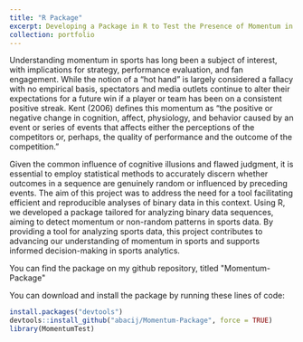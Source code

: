 ```yaml
---
title: "R Package"
excerpt: Developing a Package in R to Test the Presence of Momentum in Sports Data<br/><img src='/images/screen.jpg' style="width:400px;">
collection: portfolio
---
```


Understanding momentum in sports has long been a subject of interest, with implications for strategy, performance evaluation, and fan engagement. While the notion of a “hot hand” is largely considered a fallacy with no empirical basis, spectators and media outlets continue to alter their expectations for a future win if a player or team has been on a consistent positive streak. Kent (2006) defines this momentum as “the positive or negative change in cognition, affect, physiology, and behavior caused by an event or series of events that affects either the perceptions of the competitors or, perhaps, the quality of performance and the outcome of the competition.” 

Given the common influence of cognitive illusions and flawed judgment, it is essential to employ statistical methods to accurately discern whether outcomes in a sequence are genuinely random or influenced by preceding events. The aim of this project was to address the need for a tool facilitating efficient and reproducible analyses of binary data in this context. Using R, we developed a package tailored for analyzing binary data sequences, aiming to detect momentum or non-random patterns in sports data. By providing a tool for analyzing sports data, this project contributes to advancing our understanding of momentum in sports and supports informed decision-making in sports analytics.

You can find the package on my github repository, titled "Momentum-Package"

You can download and install the package by running these lines of code: 

```r
install.packages("devtools")
devtools::install_github("abacij/Momentum-Package", force = TRUE)
library(MomentumTest)
